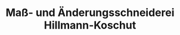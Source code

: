 ---
title: "Maß- und Änderungsschneiderei Hillmann-Koschut"
url: /leuna/mass-und-aenderungsschneiderei-hillmann-koschut/
shop: Schneiderei
---